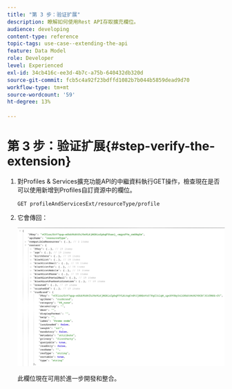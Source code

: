 ```yaml
---
title: "第 3 步：验证扩展"
description: 瞭解如何使用Rest API存取擴充欄位。
audience: developing
content-type: reference
topic-tags: use-case--extending-the-api
feature: Data Model
role: Developer
level: Experienced
exl-id: 34cb416c-ee3d-4b7c-a75b-640432db320d
source-git-commit: fcb5c4a92f23bdffd1082b7b044b5859dead9d70
workflow-type: tm+mt
source-wordcount: '59'
ht-degree: 13%

---
```


# 第 3 步：验证扩展{#step-verify-the-extension}

1. 對Profiles &amp; Services擴充功能API的中繼資料執行GET操作，檢查現在是否可以使用新增到Profiles自訂資源中的欄位。

   ```
   GET profileAndServicesExt/resourceType/profile
   ```

1. 它會傳回：

   ![](assets/extendpandsapiview.png)

   此欄位現在可用於進一步開發和整合。

